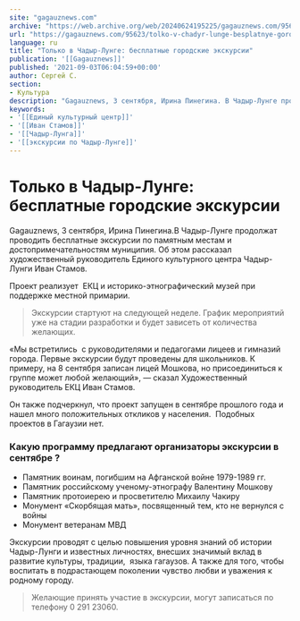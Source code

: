 ```yaml
---
site: "gagauznews.com"
archive: "https://web.archive.org/web/20240624195225/gagauznews.com/95623/tolko-v-chadyr-lunge-besplatnye-gorodskie-ekskursii.html"
url: "https://gagauznews.com/95623/tolko-v-chadyr-lunge-besplatnye-gorodskie-ekskursii.html"
language: ru
title: "Только в Чадыр-Лунге: бесплатные городские экскурсии"
publication: '[[Gagauznews]]'
published: '2021-09-03T06:04:59+00:00'
author: Сергей С.
section:
- Культура
description: "Gagauznews, 3 сентября, Ирина Пинегина. В Чадыр-Лунге продолжат проводить бесплатные экскурсии по памятным местам и достопримечательностям муниципия. Об этом рассказал художественный руководитель Единого культурного центра Чадыр-Лунги Иван Стамов. Проект реализует ЕКЦ и историко-этнографический музей при поддержке местной примарии. Экскурсии стартуют на следующей неделе. График мероприятий уже на стадии разработки и будет зависеть от количества желающих. «Мы встретились с руководителями и педагогами лицеев и гимназий города. Первые экскурсии будут проведены для школьников. К примеру, на 8 сентября записан лицей Мошкова, но присоединиться к группе может любой желающий», — сказал Художественный руководитель ЕКЦ Иван Стамов. Он также подчеркнул, что проект запущен в […]"
keywords:
- '[[Единый культурный центр]]'
- '[[Иван Стамов]]'
- '[[Чадыр-Лунга]]'
- '[[экскурсии по Чадыр-Лунге]]'
---
```


# Только в Чадыр-Лунге: бесплатные городские экскурсии

Gagauznews, 3 сентября, Ирина Пинегина.В Чадыр-Лунге продолжат проводить бесплатные экскурсии по памятным местам и достопримечательностям муниципия. Об этом рассказал художественный руководитель Единого культурного центра Чадыр-Лунги Иван Стамов.

Проект реализует  ЕКЦ и историко-этнографический музей при поддержке местной примарии.

> Экскурсии стартуют на следующей неделе. График мероприятий уже на стадии разработки и будет зависеть от количества желающих.

«Мы встретились  с руководителями и педагогами лицеев и гимназий города. Первые экскурсии будут проведены для школьников. К примеру, на 8 сентября записан лицей Мошкова, но присоединиться к группе может любой желающий», — сказал Художественный руководитель ЕКЦ Иван Стамов.

Он также подчеркнул, что проект запущен в сентябре прошлого года и нашел много положительных откликов у населения.  Подобных проектов в Гагаузии нет.

### Какую программу предлагают организаторы экскурсии в сентябре ?

- Памятник воинам, погибшим на Афганской войне 1979-1989 гг.
- Памятник российскому ученому-этнографу Валентину Мошкову
- Памятник протоиерею и просветителю Михаилу Чакиру
- Монумент «Скорбящая мать», посвященный тем, кто не вернулся с войны
- Монумент ветеранам МВД

Экскурсии проводят с целью повышения уровня знаний об истории Чадыр-Лунги и известных личностях, внесших значимый вклад в развитие культуры, традиции,  языка гагаузов. А также для того, чтобы воспитать в подрастающем поколении чувство любви и уважения к родному городу.

> Желающие принять участие в экскурсии, могут записаться по телефону 0 291 23060.